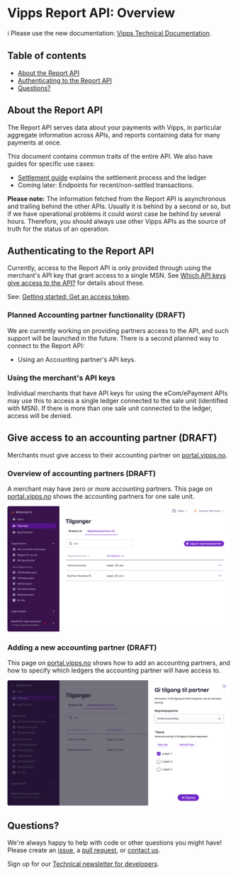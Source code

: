 <!-- START_METADATA
---
title: "API Guide: Overview"
sidebar_position: 30
---
END_METADATA -->

# Vipps Report API: Overview

<!-- START_COMMENT -->

ℹ️ Please use the new documentation:
[Vipps Technical Documentation](https://vippsas.github.io/vipps-developer-docs/).

## Table of contents

- [About the Report API](#about-the-report-api)
- [Authenticating to the Report API](#authenticating-to-the-report-api)
- [Questions?](#questions)

<!-- END_COMMENT -->

## About the Report API

The Report API serves data about your payments with Vipps, in particular
aggregate information across APIs, and reports containing data for many
payments at once.

This document contains common traits of the entire API.
We also have guides for specific use cases:

- [Settlement guide](vipps-report-api-settlement-guide.md) explains the settlement process and the ledger
- Coming later: Endpoints for recent/non-settled transactions.

**Please note:** The information fetched from the Report API is
asynchronous and trailing behind the other APIs. Usually it is behind
by a second or so, but if we have operational problems it could worst
case be behind by several hours. Therefore, you should always use other
Vipps APIs as the source of truth for the status of an operation.

## Authenticating to the Report API

Currently, access to the Report API is only provided through
using the merchant's API key that grant access to a single MSN.
See
[Which API keys give access to the API?](vipps-report-api-faq.md#which-api-keys-give-access-to-the-api)
for details about these.

See:
[Getting started: Get an access token](https://vippsas.github.io/vipps-developer-docs/docs/vipps-developers/vipps-getting-started#get-an-access-token).

### Planned Accounting partner functionality (DRAFT)

We are currently working on providing partners access to the API,
and such support will be launched in the future.
There is a second planned way to connect to the Report API:

- Using an Accounting partner's API keys.

### Using the merchant's API keys

Individual merchants that have API keys
for using the eCom/ePayment APIs may use this to access a single
ledger connected to the sale unit (identified with MSN). If there
is more than one sale unit connected to the ledger, access will be denied.

## Give access to an accounting partner (DRAFT)

Merchants must give access to their accounting partner on
[portal.vipps.no](https://portal.vipps.no).

### Overview of accounting partners (DRAFT)

A merchant may have zero or more accounting partners. This page on
[portal.vipps.no](https://portal.vipps.no)
shows the accounting partners for one sale unit.

![Overview over accounting-partners](./images/portal-regnskapspartnere-oversikt.png "Accounting Partners overview")

### Adding a new accounting partner (DRAFT)

This page on
[portal.vipps.no](https://portal.vipps.no)
shows how to add an accounting partners, and how to specify which ledgers the
accounting partner will have access to.

![Add a new accounting-partner](./images/portal-regnskapspartnere-legg-til.png "Add a new accounting partner")

## Questions?

We're always happy to help with code or other questions you might have!
Please create an [issue](https://github.com/vippsas/vipps-report-api/issues),
a [pull request](https://github.com/vippsas/vipps-report-api/pulls),
or [contact us](https://vippsas.github.io/vipps-developer-docs/docs/vipps-developers/contact).

Sign up for our [Technical newsletter for developers](https://vippsas.github.io/vipps-developer-docs/docs/vipps-developers/newsletters).
